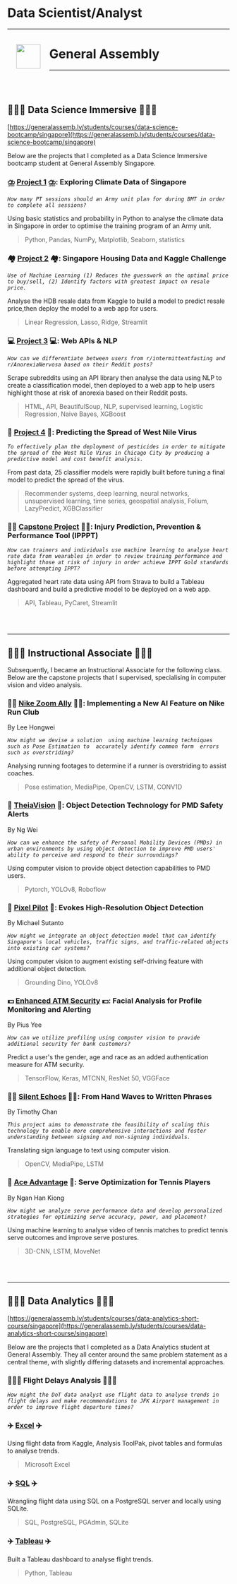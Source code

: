# Data Scientist/Analyst

---

<img src="http://imgur.com/1ZcRyrc.png" style="float: left; margin: 20px; height: 55px">

# General Assembly

---

<br><br>

## 👨🏽‍🎓 Data Science Immersive 👨🏽‍🎓

[https://generalassemb.ly/students/courses/data-science-bootcamp/singapore](https://generalassemb.ly/students/courses/data-science-bootcamp/singapore)

Below are the projects that I completed as a Data Science Immersive bootcamp student at General Assembly Singapore.

### ⛈️ [Project 1](https://github.com/mfarhanrais/SG-DSI-39/tree/main/project_1) ⛈️: Exploring Climate Data of Singapore

*`How many PT sessions should an Army unit plan for during BMT in order to complete all sessions?`*

Using basic statistics and probability in Python to analyse the climate data in Singapore in order to optimise the training program of an Army unit.

> Python, Pandas, NumPy, Matplotlib, Seaborn, statistics

### 🏘️ [Project 2](https://github.com/mfarhanrais/SG-DSI-39/tree/main/project_2) 🏘️: Singapore Housing Data and Kaggle Challenge

*`Use of Machine Learning (1) Reduces the guesswork on the optimal price to buy/sell, (2) Identify factors with greatest impact on resale price.`*

Analyse the HDB resale data from Kaggle to build a model to predict resale price,then deploy the model to a web app for users.

> Linear Regression, Lasso, Ridge, Streamlit

### 💻 [Project 3](https://github.com/mfarhanrais/SG-DSI-39/tree/main/project_3) 💻: Web APIs & NLP

*`How can we differentiate between users from r/intermittentfasting and r/AnorexiaNervosa based on their Reddit posts?`*

Scrape subreddits using an API library then analyse the data using NLP to create a classification model, then deployed to a web app to help users highlight those at risk of anorexia based on their Reddit posts.

> HTML, API, BeautifulSoup, NLP, supervised learning, Logistic Regression, Naive Bayes, XGBoost

### 🦠 [Project 4](https://github.com/mfarhanrais/SG-DSI-39/tree/main/project_4a) 🦠: Predicting the Spread of West Nile Virus

*`To effectively plan the deployment of pesticides in order to mitigate the spread of the West Nile Virus in Chicago City by producing a predictive model and cost benefit analysis.`*

From past data, 25 classifier models were rapidly built before tuning a final model to predict the spread of the virus.

> Recommender systems, deep learning, neural networks, unsupervised learning, time series, geospatial analysis, Folium, LazyPredict, XGBClassifier

### 🏃🏽 [Capstone Project](https://github.com/mfarhanrais/SG-DSI-39/tree/main/capstone) 🏃🏽: Injury Prediction, Prevention & Performance Tool (IPPPT)

*`How can trainers and individuals use machine learning to analyse heart rate data from wearables in order to review training performance and highlight those at risk of injury in order achieve IPPT Gold standards before attempting IPPT?`*

Aggregated heart rate data using API from Strava to build a Tableau dashboard and build a predictive model to be deployed on a web app.

> API, Tableau, PyCaret, Streamlit

<br><br>

---

## 👨🏽‍🏫 Instructional Associate 👨🏽‍🏫

Subsequently, I became an Instructional Associate for the following class. Below are the capstone projects that I supervised, specialising in computer vision and video analysis.

### 🏃🏽 [Nike Zoom Ally](https://git.generalassemb.ly/hongweileeee/dsi-sg-42/tree/main/capstone) 🏃🏽: Implementing a New AI Feature on Nike Run Club

By Lee Hongwei

*`How might we devise a solution  using machine learning techniques  such as Pose Estimation to  accurately identify common form  errors such as overstriding?`*

Analysing running footages to determine if a runner is overstriding to assist coaches.

> Pose estimation, MediaPipe, OpenCV, LSTM, CONV1D

### 🦼 [TheiaVision](https://git.generalassemb.ly/mangguai/dsi-sg-42/tree/main/Capstone) 🦼: Object Detection Technology for PMD Safety Alerts

By Ng Wei

*`How can we enhance the safety of Personal Mobility Devices (PMDs) in urban environments by using object detection to improve PMD users' ability to perceive and respond to their surroundings?`*

Using computer vision to provide object detection capabilities to PMD users.

> Pytorch, YOLOv8, Roboflow

### 🚗 [Pixel Pilot](https://git.generalassemb.ly/michaelks/dsi-sg-42/tree/main/capstone) 🚗: Evokes High-Resolution Object Detection

By Michael Sutanto

*`How might we integrate an object detection model that can identify Singapore's local vehicles, traffic signs, and traffic-related objects into existing car systems?`*

Using computer vision to augment existing self-driving feature with additional object detection.

> Grounding Dino, YOLOv8

### 💵 [Enhanced ATM Security](https://git.generalassemb.ly/piusyps/dsi-sg-42/tree/main/projects/capstone) 💵: Facial Analysis for Profile Monitoring and Alerting

By Pius Yee

*`How can we utilize profiling using computer vision to provide additional security for bank customers?`*

Predict a user's the gender, age and race as an added authentication measure for ATM security.

> TensorFlow, Keras, MTCNN, ResNet 50, VGGFace

### 👋🏽 [Silent Echoes](https://git.generalassemb.ly/chanjrt/dsi-sg-42/tree/main/Capstone_Project) 👋🏽: From Hand Waves to Written Phrases

By Timothy Chan

*`This project aims to demonstrate the feasibility of scaling this technology to enable more comprehensive interactions and foster understanding between signing and non-signing individuals.`*

Translating sign language to text using computer vision.

> OpenCV, MediaPipe, LSTM

### 🎾 [Ace Advantage](https://git.generalassemb.ly/lance80/dsi-sg-42/tree/main/capstone_project) 🎾: Serve Optimization for Tennis Players

By Ngan Han Kiong

*`How might we analyze serve performance data and develop personalized strategies for optimizing serve accuracy, power, and placement?`*

Using machine learning to analyse video of tennis matches to predict tennis serve outcomes and improve serve postures.

> 3D-CNN, LSTM, MoveNet

<br><br>

---

## 👨🏽‍🎓 Data Analytics 👨🏽‍🎓

[https://generalassemb.ly/students/courses/data-analytics-short-course/singapore](https://generalassemb.ly/students/courses/data-analytics-short-course/singapore)

Below are the projects that I completed as a Data Analytics student at General Assembly. They all center around the same problem statement as a central theme, with slightly differing datasets and incremental approaches.

### 👨🏽‍✈️ Flight Delays Analysis 👨🏽‍✈️

*`How might the DoT data analyst use flight data to analyse trends in flight delays and make recommendations to JFK Airport management in order to improve flight departure times?`*

### ✈️ [Excel](https://github.com/mfarhanrais/SG-DSI-39/tree/main/data_analytics/project_1) ✈️

Using flight data from Kaggle, Analysis ToolPak, pivot tables and formulas to analyse trends.

> Microsoft Excel

### ✈️ [SQL](https://github.com/mfarhanrais/SG-DSI-39/tree/main/data_analytics/project_2) ✈️

Wrangling flight data using SQL on a PostgreSQL server and locally using SQLite.

> SQL, PostgreSQL, PGAdmin, SQLite

### ✈️ [Tableau](https://github.com/mfarhanrais/SG-DSI-39/tree/main/data_analytics/project_3) ✈️

Built a Tableau dashboard to analyse flight trends.

> Python, Tableau
